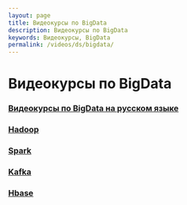 ```yaml
---
layout: page
title: Видеокурсы по BigData
description: Видеокурсы по BigData
keywords: Видеокурсы, BigData
permalink: /videos/ds/bigdata/
---
```


# Видеокурсы по BigData

### [Видеокурсы по BigData на русском языке](/videos/ds/bigdata/ru/)

### [Hadoop](/videos/ds/bigdata/hadoop/)

### [Spark](/videos/ds/bigdata/spark/)

### [Kafka](/videos/ds/bigdata/kafka/)

### [Hbase](/videos/ds/bigdata/hbase/)
